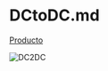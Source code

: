 # DCtoDC.md

[Producto](http://www.icstation.com/step-down-buck-converter-power-supply-module-125v-adjustable-voltmeter-p-3017.html)

![DC2DC](http://www.icstation.com/images/middle/products/3017_9529.JPG)
